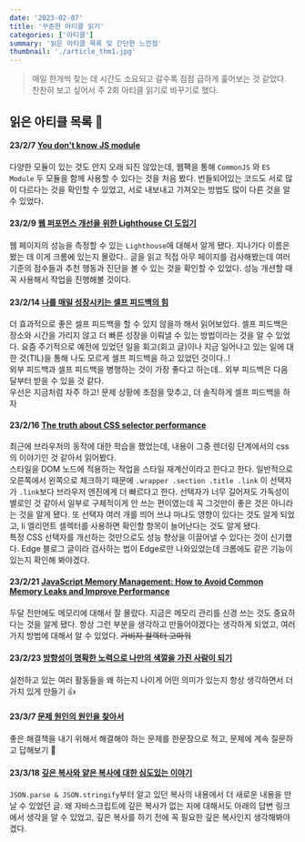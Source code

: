 ```yaml
---
date: '2023-02-07'
title: '꾸준한 아티클 읽기'
categories: ['아티클']
summary: '읽은 아티클 목록 및 간단한 느낀점'
thumbnail: './article_thm1.jpg'
---
```


> 매일 한개씩 찾는 데 시간도 소요되고 갈수록 점점 급하게 훑어보는 것 같았다.<br />
> 찬찬히 보고 싶어서 주 2회 아티클 읽기로 바꾸기로 했다.

## 읽은 아티클 목록 📰

#### 23/2/7 [You don't know JS module](https://ui.toast.com/posts/ko_20190418)

다양한 모듈이 있는 것도 안지 오래 되진 않았는데, 웹팩을 통해 `CommonJS` 와 `ES Module` 두 모듈을 함께 사용할 수 있다는 것을 처음 봤다. 번들되어있는 코드도 서로 많이 다르다는 것을 확인할 수 있었고, 서로 내보내고 가져오는 방법도 많이 다른 것을 알 수 있었다.</br>

#### 23/2/9 [웹 퍼포먼스 개선을 위한 Lighthouse CI 도입기](https://blog.dramancompany.com/2021/04/%ec%9b%b9-%ed%8d%bc%ed%8f%ac%eb%a8%bc%ec%8a%a4-%ea%b0%9c%ec%84%a0%ec%9d%84-%ec%9c%84%ed%95%9c-lighthouse-ci-%eb%8f%84%ec%9e%85%ea%b8%b0/)

웹 페이지의 성능을 측정할 수 있는 `Lighthouse`에 대해서 알게 됐다. 지나가다 이름은 봤는 데 이게 크롬에 있는지 몰랐다.. 글을 읽고 직접 아무 페이지를 검사해봤는데 여러 기준의 점수들과 추천 행동과 진단을 볼 수 있는 것을 확인할 수 있었다. 성능 개션할 때 꼭 사용해서 작업을 진행해볼 것이다.</br>

#### 23/2/14 [나를 매일 성장시키는 셀프 피드백의 힘](https://yozm.wishket.com/magazine/detail/1894/)

더 효과적으로 좋은 셀프 피드백을 할 수 있지 않을까 해서 읽어보았다. 셀프 피드백은 장소와 시간을 가리지 않고 더 빠른 성장을 이뤄낼 수 있는 방법이라는 것을 알 수 있었다. 요즘 주기적으로 예전에 있었던 일을 회고(회고 글)이나 지금 일어나고 있는 일에 대한 것(TIL)을 통해 나도 모르게 셀프 피드백을 하고 있었던 것이다..!</br>
외부 피드백과 셀프 피드백을 병행하는 것이 가장 좋다고 하는데.. 외부 피드백은 다음 달부터 받을 수 있을 것 같다. </br>
우선은 지금처럼 자주 하고! 문제 상황에 초점을 맞추고, 더 솔직하게 셀프 피드백을 하자 </br>

#### 23/2/16 [The truth about CSS selector performance](https://blogs.windows.com/msedgedev/2023/01/17/the-truth-about-css-selector-performance/?ref=sidebar)

최근에 브라우저의 동작에 대한 학습을 했었는데, 내용이 그중 렌더링 단계에서의 css의 이야기인 것 같아서 읽어봤다. </br> 스타일을 DOM 노드에 적용하는 작업을 스타일 재계산이라고 한다고 한다. 일반적으로 오른쪽에서 왼쪽으로 체크하기 때문에 `.wrapper .section .title .link` 이 선택자가 `.link`보다 브라우저 엔진에게 더 빠르다고 한다. 선택자가 너무 길어져도 가독성이 별로인 것 같아서 일부로 구체적이게 안 쓰는 편이였는데 꼭 그것만이 좋은 것은 아니라는 것을 알게 됐다. 또 선택자 여러 개를 띄어 쓰냐 마냐도 영향이 있다는 것도 알게 되었고, li 엘리먼트 셀렉터를 사용하면 확인할 항목이 늘어난다는 것도 알게 됐다.</br>
특정 CSS 선택자를 개선하는 것만으로도 성능 향상을 이끌어낼 수 있다는 것이 신기했다. Edge 블로그 글이라 검사하는 법이 Edge로만 나와있었는데 크롬에도 같은 기능이 있는지 확인해 봐야겠다.

#### 23/2/21 [JavaScript Memory Management: How to Avoid Common Memory Leaks and Improve Performance](https://medium.com/itnext/javascript-memory-management-how-to-avoid-common-memory-leaks-and-improve-performance-c018dbbca954)

두달 전만에도 메모리에 대해서 잘 몰랐다. 지금은 메모리 관리를 신경 쓰는 것도 중요하다는 것을 알게 됐다. 항상 그런 부분을 생각하고 만들어야겠다는 생각하게 되었고, 여러가지 방법에 대해서 알 수 있었다. ~~가비지 컬렉터 고마워~~

#### 23/2/23 [방향성이 명확한 노력으로 나만의 색깔을 가진 사람이 되기](https://evan-moon.github.io/2021/09/10/developer-direction-of-effort/)

실천하고 있는 여러 활동들을 왜 하는지 나이게 어떤 의미가 있는지 항상 생각하면서 더 가치 있게 만들기 👍

#### 23/3/7 [문제 원인의 원인을 찾아서](https://toss.tech/article/real-reason)

좋은 해결책을 내기 위해서 해결해야 하는 문제를 한문장으로 적고, 문제에 계속 질문하고 답해보기 🦓

#### 23/3/18 [깊은 복사와 얕은 복사에 대한 심도있는 이야기](https://medium.com/watcha/%EA%B9%8A%EC%9D%80-%EB%B3%B5%EC%82%AC%EC%99%80-%EC%96%95%EC%9D%80-%EB%B3%B5%EC%82%AC%EC%97%90-%EB%8C%80%ED%95%9C-%EC%8B%AC%EB%8F%84%EC%9E%88%EB%8A%94-%EC%9D%B4%EC%95%BC%EA%B8%B0-2f7d797e008a)

`JSON.parse & JSON.stringify`부터 알고 있던 복사의 내용에서 더 새로운 내용을 만날 수 있었던 글. 왜 자바스크립트에 깊은 복사가 없는 지에 대해서도 아래의 답변 링크에서 생각을 알 수 있었고, 깊은 복사를 하기 전에 꼭 필요한 깊은 복사인지 생각해봐야겠다.
